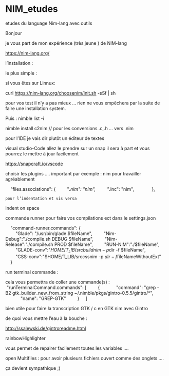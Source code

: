 # NIM_etudes
etudes du language Nim-lang avec outils

Bonjour 

je vous part de mon expérience (très jeune ) de NIM-lang

https://nim-lang.org/


l’installation :

le plus simple :

 
si vous êtes sur Linnux:

curl https://nim-lang.org/choosenim/init.sh -sSf | sh

pour vos test il n’y a pas mieux …  rien ne vous empêchera par la suite de faire une installation system.



Puis : nimble list -i

nimble install c2nim // pour les conversions .c,.h … vers .nim

pour l’IDE je vais dir plutôt un éditeur de textes


visual studio-Code  allez le prendre sur un snap il sera à part et vous pourrez le mettre à jour facilement 

https://snapcraft.io/vscode


choisir les plugins …. important par exemple :
nim pour travailler agréablement 

    "files.associations": {
        "*.nim": "nim",
        "*.inc": "nim",
        
    },
    
    pour l’indentation et vis versa

indent on space






commande runner pour faire vos compilations ect 
dans le settings.json

    "command-runner.commands": {
        "Glade": "/usr/bin/glade $fileName",
        "Nim-Debug":"./compile.sh DEBUG $fileName",
        "Nim-Release":"./compile.sh PROD $fileName",
        "RUN-NIM":"./$fileName",
        "GLADE-conv":"$HOME/T_LIB/srcbuildnim -p $dir -f $fileName",
        "CSS-conv":"$HOME/T_LIB/srccssnim -p $dir -f $fileNameWithoutExt"
    }

run terminal commande :

cela vous permettra de coller une commande(s) :
 "runTerminalCommand.commands": [
        {
            "command": "grep -B2 gtk_builder_new_from_string ~/.nimble/pkgs/gintro-0.5.5/gintro/*",
            "name": "GREP-GTK"
        }
    ]


bien utile pour faire la transcription GTK / c  en GTK nim  avec Gintro 

de quoi vous mettre l’eau à la bouche :

http://ssalewski.de/gintroreadme.html

rainbowHighlighter 

vous permet de repairer facilement toutes les variables …. 

open Multifiles :
pour avoir plusieurs fichiers ouvert comme des onglets …. 

ça devient sympathique ;) 



